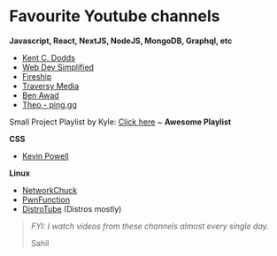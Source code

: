 # Favourite Youtube channels

**Javascript, React, NextJS, NodeJS, MongoDB, Graphql, etc**
  - [Kent C. Dodds](https://www.youtube.com/c/KentCDodds-vids)
  - [Web Dev Simplified](https://www.youtube.com/c/WebDevSimplified)
  - [Fireship](https://www.youtube.com/c/Fireship)
  - [Traversy Media](https://www.youtube.com/c/TraversyMedia)
  - [Ben Awad](https://www.youtube.com/c/BenAwad97)
  - [Theo - ping․gg](https://www.youtube.com/c/TheoBrowne1017)

Small Project Playlist by Kyle: [Click here](https://www.youtube.com/playlist?list=PLZlA0Gpn_vH8DWL14Wud_m8NeNNbYKOkj) ~ **Awesome Playlist**

**CSS**
- [Kevin Powell](https://www.youtube.com/kepowob)

**Linux**
  - [NetworkChuck ](https://www.youtube.com/c/NetworkChuck)
  - [PwnFunction](https://www.youtube.com/channel/UCW6MNdOsqv2E9AjQkv9we7A)
  - [DistroTube](https://www.youtube.com/c/DistroTube) (Distros mostly)

> *FYI: I watch videos from these channels almost every single day.*
> 
> Sahil
